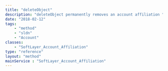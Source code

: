 ```yaml
---
title: "deleteObject"
description: "deleteObject permanently removes an account affiliation "
date: "2018-02-12"
tags:
    - "method"
    - "sldn"
    - "Account"
classes:
    - "SoftLayer_Account_Affiliation"
type: "reference"
layout: "method"
mainService : "SoftLayer_Account_Affiliation"
---
```


